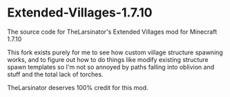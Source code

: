 # Extended-Villages-1.7.10
The source code for TheLarsinator's Extended Villages mod for Minecraft 1.7.10

This fork exists purely for me to see how custom village structure spawning works, and to figure out how to
do things like modify existing structure spawn templates so I'm not so annoyed by paths falling into oblivion and stuff
and the total lack of torches.

TheLarsinator deserves 100% credit for this mod.
